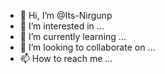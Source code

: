 - 👋 Hi, I’m @Its-Nirgunp
- 👀 I’m interested in ...
- 🌱 I’m currently learning ...
- 💞️ I’m looking to collaborate on ...
- 📫 How to reach me ...

<!---
Its-Nirgunp/Its-Nirgunp is a ✨ special ✨ repository because its `README.md` (this file) appears on your GitHub profile.
You can click the Preview link to take a look at your changes.
--->
